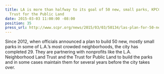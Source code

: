 ```yaml
---
title: LA is more than halfway to its goal of 50 new, small parks, KPCC featuring
  Trust for the Public Land
date: 2015-03-03 11:00:00 -08:00
position: 35
press_url: http://www.scpr.org/news/2015/03/03/50134/las-plan-for-50-new-parks-is-more-than-halfway-the/
---
```


Since 2012, when officials announced a plan to build 50 new, mostly small parks in some of L.A.’s most crowded neighborhoods, the city has completed 29. They are partnering with nonprofits like the L.A. Neighborhood Land Trust and the Trust for Public Land to build the parks and in some cases maintain them for several years before the city takes over.
